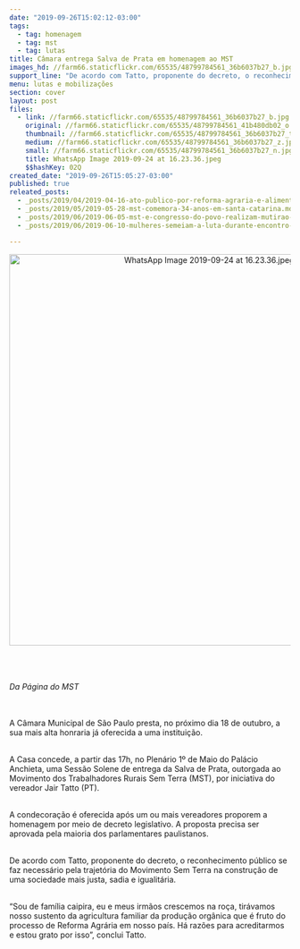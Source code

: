 ```yaml
---
date: "2019-09-26T15:02:12-03:00"
tags:
  - tag: homenagem
  - tag: mst
  - tag: lutas
title: Câmara entrega Salva de Prata em homenagem ao MST
images_hd: //farm66.staticflickr.com/65535/48799784561_36b6037b27_b.jpg
support_line: "De acordo com Tatto, proponente do decreto, o reconhecimento público se faz necessário pela trajetória do Movimento Sem Terra na construção de uma sociedade mais justa, sadia e igualitária"
menu: lutas e mobilizações
section: cover
layout: post
files:
  - link: //farm66.staticflickr.com/65535/48799784561_36b6037b27_b.jpg
    original: //farm66.staticflickr.com/65535/48799784561_41b480db02_o.jpg
    thumbnail: //farm66.staticflickr.com/65535/48799784561_36b6037b27_t.jpg
    medium: //farm66.staticflickr.com/65535/48799784561_36b6037b27_z.jpg
    small: //farm66.staticflickr.com/65535/48799784561_36b6037b27_n.jpg
    title: WhatsApp Image 2019-09-24 at 16.23.36.jpeg
    $$hashKey: 02Q
created_date: "2019-09-26T15:05:27-03:00"
published: true
releated_posts:
  - _posts/2019/04/2019-04-16-ato-publico-por-reforma-agraria-e-alimentacao-saudavel.md
  - _posts/2019/05/2019-05-28-mst-comemora-34-anos-em-santa-catarina.md
  - _posts/2019/06/2019-06-05-mst-e-congresso-do-povo-realizam-mutirao-para-revitalizar-colegio-publico-de-curitiba.md
  - _posts/2019/06/2019-06-10-mulheres-semeiam-a-luta-durante-encontro-mulheres-no-df-e-entorno.md

---
```

<p style="text-align:center"><img alt="WhatsApp Image 2019-09-24 at 16.23.36.jpeg" height="700" src="//farm66.staticflickr.com/65535/48799784561_36b6037b27_b.jpg" width="700" /></p>

<p><br />
<br />
<br />
<em>Da P&aacute;gina do MST&nbsp;</em></p>

<p><br />
<br />
A C&acirc;mara Municipal de S&atilde;o Paulo presta, no pr&oacute;ximo dia 18 de outubro, a sua mais alta honraria j&aacute; oferecida a uma institui&ccedil;&atilde;o.</p>

<p><br />
A Casa concede, a partir das 17h, no Plen&aacute;rio 1&ordm; de Maio do Pal&aacute;cio Anchieta, uma Sess&atilde;o Solene de entrega da Salva de Prata, outorgada ao Movimento dos Trabalhadores Rurais Sem Terra (MST), por iniciativa do vereador Jair Tatto (PT).</p>

<p><br />
A condecora&ccedil;&atilde;o &eacute; oferecida ap&oacute;s um ou mais vereadores proporem a homenagem por meio de decreto legislativo. A proposta precisa ser aprovada pela maioria dos parlamentares paulistanos.</p>

<p><br />
De acordo com Tatto, proponente do decreto, o reconhecimento p&uacute;blico se faz necess&aacute;rio pela trajet&oacute;ria do Movimento Sem Terra na constru&ccedil;&atilde;o de uma sociedade mais justa, sadia e igualit&aacute;ria.</p>

<p><br />
&ldquo;Sou de fam&iacute;lia caipira, eu e meus irm&atilde;os crescemos na ro&ccedil;a, tir&aacute;vamos nosso sustento da agricultura familiar da produ&ccedil;&atilde;o org&acirc;nica que &eacute; fruto do processo de Reforma Agr&aacute;ria em nosso pa&iacute;s. H&aacute; raz&otilde;es para acreditarmos e estou grato por isso&rdquo;, conclui Tatto.</p>

<p align="justify" style="margin-bottom: 0cm; font-weight: normal; line-height: 150%">&nbsp;</p>
